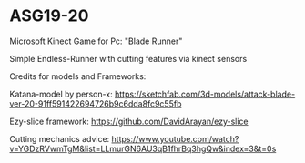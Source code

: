 # ASG19-20
Microsoft Kinect Game for Pc: "Blade Runner"

Simple Endless-Runner with cutting features via kinect sensors

Credits for models and Frameworks:

Katana-model by person-x:
https://sketchfab.com/3d-models/attack-blade-ver-20-91ff591422694726b9c6dda8fc9c55fb

Ezy-slice framework:
https://github.com/DavidArayan/ezy-slice

Cutting mechanics advice:
https://www.youtube.com/watch?v=YGDzRVwmTgM&list=LLmurGN6AU3qB1fhrBq3hgQw&index=3&t=0s
